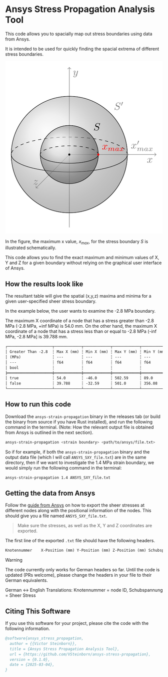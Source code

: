 # Ansys Stress Propagation Analysis Tool

This code allows you to spacially map out stress boundaries using data from Ansys.

It is intended to be used for quickly finding the spacial extrema of different stress boundaries.

![Spheres With Boundaries](images/sphere.png)

In the figure, the maximum x value, $x_{max}$, for the stress boundary $S$ is illustrated schematically.

This code allows you to find the exact maximum and minimum values of X, Y and Z for a given boundary without relying on the graphical user interface of Ansys.

## How the results look like

The resultant table will give the spatial (x,y,z) maxima and minima for a given user-specified sheer stress boundary.

In the example below, the user wants to examine the -2.8 MPa boundary.

The maximum X coordinate of a node that has a stress greater than -2.8 MPa (-2.8 MPa, +inf MPa) is 54.0 mm. On the other hand, the maximum X coordinate of a node that has a stress less than or equal to -2.8 MPa (-inf MPa, -2.8 MPa] is 39.788 mm.

```txt
┌────────────────────┬────────────┬────────────┬────────────┬────────────┬────────────┬────────────┐
│ Greater Than -2.8  ┆ Max X (mm) ┆ Min X (mm) ┆ Max Y (mm) ┆ Min Y (mm) ┆ Max Z (mm) ┆ Min Z (mm) │
│ (MPa)              ┆ ---        ┆ ---        ┆ ---        ┆ ---        ┆ ---        ┆ ---        │
│ ---                ┆ f64        ┆ f64        ┆ f64        ┆ f64        ┆ f64        ┆ f64        │
│ bool               ┆            ┆            ┆            ┆            ┆            ┆            │
╞════════════════════╪════════════╪════════════╪════════════╪════════════╪════════════╪════════════╡
│ true               ┆ 54.0       ┆ -46.0      ┆ 502.59     ┆ 89.0       ┆ 101.0      ┆ -101.0     │
│ false              ┆ 39.788     ┆ -32.59     ┆ 501.0      ┆ 356.08     ┆ 81.034     ┆ -81.295    │
└────────────────────┴────────────┴────────────┴────────────┴────────────┴────────────┴────────────┘
```

## How to run this code

Download the `ansys-strain-propagation` binary in the releases tab (or build the binary from source if you have Rust installed), and run the following command in the terminal. (Note: How the relevant output file is obtained from Ansys is outlined in the next section).

```sh
ansys-strain-propagation <strain boundary> <path/to/ansys/file.txt>
```

So if for example, if both the `ansys-strain-propagation` binary and the output data file (which I will call `ANSYS_SXY_file.txt`) are in the same directory, then if we want to investigate the 1.4 MPa strain boundary, we would simply run the following command in the terminal:

```sh
ansys-strain-propagation 1.4 ANSYS_SXY_file.txt
```

## Getting the data from Ansys

Follow the [guide from Ansys](https://ansyshelp.ansys.com/public/account/secured?returnurl=////Views/Secured/corp/v242/en/wb_sim/ds_exporting_results.html) on how to export the sheer stresses at different nodes along with the positional information of the nodes. This should give you a file named `ANSYS_SXY_file.txt`.

> Make sure the stresses, as well as the X, Y and Z coordinates are exported.

The first line of the exported `.txt` file should have the following headers.

```txt
Knotennummer	X-Position (mm)	Y-Position (mm)	Z-Position (mm)	Schubspannung (MPa)
```

> [!WARNING]  
> The code currently only works for German headers so far. Until the code is updated (PRs welcome), please change the headers in your file to their German equivalents.
>
> German <-> English Translations: Knotennummer = node ID, Schubspannung = Sheer Stress

## Citing This Software

If you use this software for your project, please cite the code with the following information.

```bib
@software{ansys_stress_propagation,
  author = {{Victor Steinborn}},
  title = {Ansys Stress Propagation Analysis Tool},
  url = {https://github.com/VSteinborn/ansys-stress-propagation},
  version = {0.1.0},
  date = {2025-03-04},
}
```
